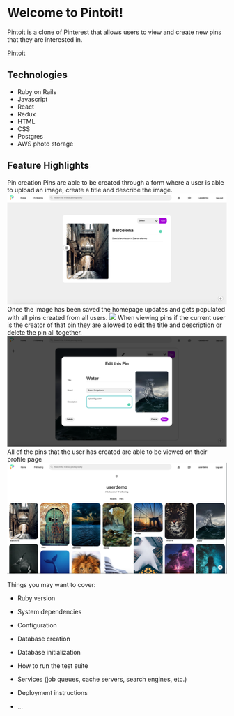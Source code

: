 # Welcome to Pintoit!

Pintoit is a clone of Pinterest that allows users to view and create new pins that they are interested in.

[Pintoit](https://pintoit.herokuapp.com/)

## Technologies
* Ruby on Rails
* Javascript
* React
* Redux
* HTML
* CSS
* Postgres
* AWS photo storage

## Feature Highlights

Pin creation
Pins are able to be created through a form where a user is able to upload an image, create a title and describe the image.
![](https://github.com/karlfleener/pintoit/blob/master/app/assets/images/pins/pin_create.png)
Once the image has been saved the homepage updates and gets populated with all pins created from all users.
![](https://github.com/karlfleener/pintoit/blob/master/app/assets/images/pins/homepage.png)
When viewing pins if the current user is the creator of that pin they are allowed to edit the title and description or delete the pin all together. 
![](https://github.com/karlfleener/pintoit/blob/master/app/assets/images/pins/pin_edit.png)
All of the pins that the user has created are able to be viewed on their profile page
![](https://github.com/karlfleener/pintoit/blob/master/app/assets/images/pins/profile.png)

Things you may want to cover:

* Ruby version

* System dependencies

* Configuration

* Database creation

* Database initialization

* How to run the test suite

* Services (job queues, cache servers, search engines, etc.)

* Deployment instructions

* ...
